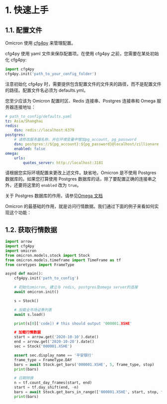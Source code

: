 # 1. 快速上手

## 1.1. 配置文件

Omicron 使用 [cfg4py](https://pypi.org/project/cfg4py/) 来管理配置。

cfg4py 使用 yaml 文件来保存配置项。在使用 cfg4py 之前，您需要在某处初始化 cfg4py:

```python
import cfg4py
cfg4py.init('path_to_your_config_folder')
```

注意初始化 cfg4py 时，需要提供包含配置文件的文件夹的路径，而不是配置文件的路径。配置文件名必须为 defaults.yml。

您至少应该为 Omicron 配置时区、Redis 连接串、Postgres 连接串和 Omega 服务器连接地址：

```yaml
# path_to_config/defaults.yaml
tz: Asia/Shanghai
redis:
    dsn: redis://localhost:6379
postgres:
    # 请修改服务器名称，并在环境变量中增加pg_account, pg_password
    dsn: postgres://${pg_account}:${pg_password}@localhost/zillionare
    enabled: false
omega:
    urls:
        quotes_server: http://localhost:3181
```

请根据您实际环境配置来更改上述文件。缺省地，Omicron 是不使用 Postgres 数据库的。如果您打算使用 Postgres 数据库的话，除了要配置正确的连接串之外，还要将这里的 `enabled` 改为 `true`。

关于 Postgres 数据库的作用，请参见[Omega 文档](https://zillionare-omega.readthedocs.io)

Omicron 的最基础的作用，就是访问行情数据。我们通过下面的例子来看如何实现这个功能：

## 1.2. 获取行情数据

```python
import arrow
import cfg4py
import omicron
from omicron.models.stock import Stock
from omicron.models.timeframe import TimeFrame as tf
from coretypes import FrameType

asynd def main():
    cfg4py.init('path_to_config')

    # 初始化omicron, 建立与 redis, postgres及omega server的连接
    await omicron.init()

    s = Stock()

    # 加载全市场证券列表
    await s.load()

    print(s[0]['code]) # this should output '000001.XSHE'

    # 加载行情数据
    start = arrow.get('2020-10-10').date()
    end = arrow.get('2020-10-20').date()
    sec = Stock('000001.XSHE')

    assert sec.display_name == '平安银行'
    frame_type = FrameType.DAY
    bars = await Stock.get_bars('000001.XSHE', 5, frame_type, stop)
    print(bars)

    # 日期转换
    n = tf.count_day_frames(start, end)
    start = tf.day_shift(end, -n)
    bars = await Stock.get_bars_in_range(['000001.XSHE', start, stop, frame_type)
    print(bars)
```

